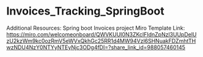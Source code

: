 # Invoices_Tracking_SpringBoot

Additional Resources:
Spring boot Invoices project Miro Template Link: https://miro.com/welcomeonboard/QWVKUUI0N3ZKclFIdnZpNzl3UUpDelUzU2kzWm9kc0ozRmV5eWVxQkhGc25RR1d4MW94Vzl6SHNuakFDZmhtTHwzNDU4NzY0NTYyNTEyNjc3ODg4fDI=?share_link_id=988057460145
